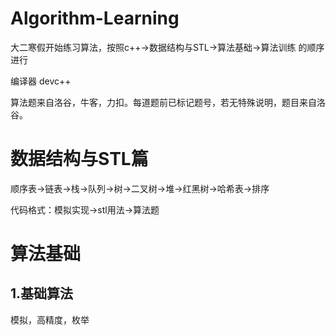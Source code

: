 # Algorithm-Learning
大二寒假开始练习算法，按照c++->数据结构与STL->算法基础->算法训练 的顺序进行

编译器 devc++

算法题来自洛谷，牛客，力扣。每道题前已标记题号，若无特殊说明，题目来自洛谷。

# 数据结构与STL篇
顺序表->链表->栈->队列->树->二叉树->堆->红黑树->哈希表->排序

代码格式：模拟实现->stl用法->算法题

# 算法基础

## 1.基础算法

模拟，高精度，枚举
